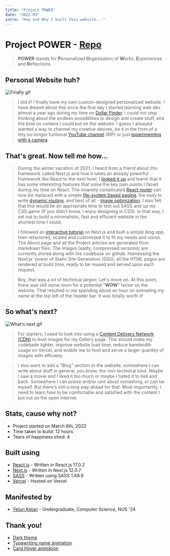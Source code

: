 ```yaml
---
title: "Project POWER"
date: "2022-03"
intro: "How and Why I built this website..."
---
```


# Project POWER - [Repo](https://github.com/YeluriKetan/project-POWER)

> **POWER** stands for **P**ersonalized **O**rganization of **W**orks, **E**xperiences and **R**eflections

## Personal Website huh?

![Finally gif](https://media1.giphy.com/media/wXnmM6hHFtz3IulO36/giphy.gif?cid=790b7611c7304e007b9f7602aa98246b1b084205ccfa2efc&rid=giphy.gif)

> I did it! I finally have my own custom-designed personalized website. I have dreamt about this since the first day I started learning web dev almost a year ago during my time on [Dollar Finder](/projects/dollar-finder). I could not stop thinking about the endless possibilities to design and create stuff, and the kind on content I could put on the website. I guess I alwayed wanted a way to channel my creative desires, be it in the from of a tiny no-longer funtional [YouTube channel](https://www.youtube.com/channel/UCHXmvv-6fxaZNXc0_VYIDBQ/) (RIP) or just [experimenting with a camera](/gallery).

## That's great. Now tell me how...

> During the winter vacation of 2021, I heard from a friend about this framework called Next.js and how it takes an already powerful framework like React to the next level. I [looked it up](https://youtu.be/Sklc_fQBmcs) and learnt that it has some interesting features that solve the key pain points I faced during my time on React. The insanely complicated [React router](https://v5.reactrouter.com/web/guides/quick-start) can now be replaced with a simple [file-system based paging](https://nextjs.org/docs/routing/introduction), the easy to write [dynamic routing](https://nextjs.org/docs/routing/dynamic-routes), and best of all - [image optimization](https://nextjs.org/docs/basic-features/image-optimization). I also felt that this would be an appropriate time to test out SASS and up my CSS game (If you didn't know, I enjoy designing in CSS). In that way, I set out to build a minimalistic, fast and efficient website in the shortest time I could.

> I followed an [interactive tutorial](https://nextjs.org/learn/foundations/about-nextjs) on Next.js and built a simple blog app, then refactored, scaled and customized it to fit my needs and vision. The About page and all the Project articles are generated from markdown files. The images (sadly, compressed versions) are currently stored along with the codebase on github. Harnessing the Next.js' power of Static Site Generation (SSG), all the HTML pages are rendered at build time, ready to be reused and served upon each request.

> Boy, that was a lot of technical jargon. Let's move on. At this point, there was still some room for a potential "**WOW**" factor on the website. That resulted in me spending about an hour on animating my name at the top left of the header bar. It was totally worth it!

## So what's next?

![What's next gif](https://media1.giphy.com/media/3oz8xCsYTaeGxtF1W8/giphy.gif?cid=ecf05e47s518lnohv2roxl4ndbd2uh08h88rq6rlh8wmwmbl&rid=giphy.gif)

> For starters, I need to look into using a [Content Delivery Network (CDN)](https://www.cloudflare.com/learning/cdn/what-is-a-cdn/) to host images for my Gallery page. This should make my codebade lighter, improve website load time, reduce bandwidth usage on Vercel, and enable me to host and serve a larger quantity of images with efficieny.

> I also want to add a "Blog" section to the website; somewhere I can write about stuff in general, you know, the non-technical kind. Maybe I saw a movie and I liked it too much or maybe I hated it to hell and back. Somewhere I can praise and/or rant about something, or just be myself. But there's still a long way ahead for that. Most importantly, I need to learn how to be comfortable and satisfied with the content I put out on the open internet.

## Stats, cause why not?

- Project started on March 6th, 2022
- Time taken to build: 12 hours
- Tears of happiness shed: 4

## Built using

- [React.js](https://reactjs.org/) - Written in React.js 17.0.2
- [Next.js](https://nextjs.org/) - Written in Next.js 12.0.7
- [SASS](https://sass-lang.com/) - Written using SASS 1.49.9
- [Vercel](https://vercel.com/) - Hosted on Vercel

## Manifested by

- [Yeluri Ketan](https://github.com/YeluriKetan) - Undergraduate, Computer Science, NUS '24

## Thank you!

- [Dark theme](https://kaitlinmctigue.github.io/#/)
- [Typewriting name animation](https://youtu.be/w1nhwUGsG6M)
- [Card Hover animation](https://codepen.io/JackCuthbert/pen/pjZzGE)
